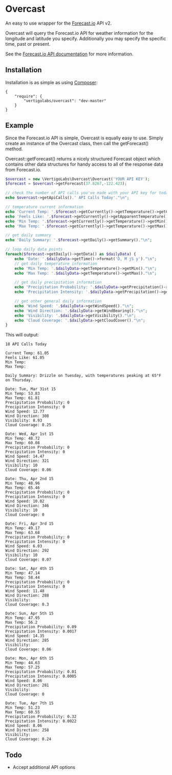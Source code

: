 # Overcast
An easy to use wrapper for the [Forecast.io](https://forecast.io) API v2.

Overcast will query the Forecast.io API for weather information for the longitude and latitude you specify. Additionally
you may specify the specific time, past or present. 

See the [Forecast.io API documentation](https://developer.forecast.io/docs/v2) for more information.

## Installation
Installation is as simple as using [Composer](http://getcomposer.org/):

```
{
    "require": {
        "vertigolabs/overcast": "dev-master"
    }
}
```

## Example
Since the Forecast.io API is simple, Overcast is equally easy to use.
Simply create an instance of the Overcast class, then call the getForecast() method.

Overcast::getForecast() returns a nicely structured Forecast object which contains other data structures for handy access to all of the response data from Forecast.io.  

```php
$overcast = new \VertigoLabs\Overcast\Overcast('YOUR API KEY');
$forecast = $overcast->getForecast(37.8267,-122.423);

// check the number of API calls you've made with your API key for today
echo $overcast->getApiCalls().' API Calls Today'."\n";

// temperature current information
echo 'Current Temp: '.$forecast->getCurrently()->getTemperature()->getCurrent()."\n";
echo 'Feels Like: '.$forecast->getCurrently()->getApparentTemperature()->getCurrent()."\n";
echo 'Min Temp: '.$forecast->getCurrently()->getTemperature()->getMin()."\n";
echo 'Max Temp: '.$forecast->getCurrently()->getTemperature()->getMax()."\n";

// get daily summary
echo 'Daily Summary: '.$forecast->getDaily()->getSummary()."\n";

// loop daily data points
foreach($forecast->getDaily()->getData() as $dailyData) {
	echo 'Date: '.$dailyData->getTime()->format('D, M jS y')."\n";
	// get daily temperature information
	echo 'Min Temp: '.$dailyData->getTemperature()->getMin()."\n";
	echo 'Max Temp: '.$dailyData->getTemperature()->getMax()."\n";

	// get daily precipitation information
	echo 'Precipitation Probability: '.$dailyData->getPrecipitation()->getProbability()."\n";
	echo 'Precipitation Intensity: '.$dailyData->getPrecipitation()->getIntensity()."\n";

	// get other general daily information
	echo 'Wind Speed: '.$dailyData->getWindSpeed()."\n";
	echo 'Wind Direction: '.$dailyData->getWindBearing()."\n";
	echo 'Visibility: '.$dailyData->getVisibility()."\n";
	echo 'Cloud Coverage: '.$dailyData->getCloudCover()."\n";
}
```

This will output:

```
18 API Calls Today

Current Temp: 61.05
Feels Like: 61.05
Min Temp: 
Max Temp: 

Daily Summary: Drizzle on Tuesday, with temperatures peaking at 65°F on Thursday.

Date: Tue, Mar 31st 15
Min Temp: 53.83
Max Temp: 61.81
Precipitation Probability: 0
Precipitation Intensity: 0
Wind Speed: 12.77
Wind Direction: 308
Visibility: 8.93
Cloud Coverage: 0.25

Date: Wed, Apr 1st 15
Min Temp: 48.72
Max Temp: 60.08
Precipitation Probability: 0
Precipitation Intensity: 0
Wind Speed: 14.47
Wind Direction: 321
Visibility: 10
Cloud Coverage: 0.06

Date: Thu, Apr 2nd 15
Min Temp: 48.96
Max Temp: 65.46
Precipitation Probability: 0
Precipitation Intensity: 0
Wind Speed: 10.02
Wind Direction: 346
Visibility: 10
Cloud Coverage: 0

Date: Fri, Apr 3rd 15
Min Temp: 49.17
Max Temp: 63.68
Precipitation Probability: 0
Precipitation Intensity: 0
Wind Speed: 6.03
Wind Direction: 292
Visibility: 10
Cloud Coverage: 0.07

Date: Sat, Apr 4th 15
Min Temp: 47.14
Max Temp: 58.44
Precipitation Probability: 0
Precipitation Intensity: 0
Wind Speed: 11.48
Wind Direction: 288
Visibility: 
Cloud Coverage: 0.3

Date: Sun, Apr 5th 15
Min Temp: 47.95
Max Temp: 56.2
Precipitation Probability: 0.09
Precipitation Intensity: 0.0017
Wind Speed: 14.35
Wind Direction: 285
Visibility: 
Cloud Coverage: 0.06

Date: Mon, Apr 6th 15
Min Temp: 44.63
Max Temp: 57.25
Precipitation Probability: 0.01
Precipitation Intensity: 0.0005
Wind Speed: 8.06
Wind Direction: 281
Visibility: 
Cloud Coverage: 0

Date: Tue, Apr 7th 15
Min Temp: 51.23
Max Temp: 60.55
Precipitation Probability: 0.32
Precipitation Intensity: 0.0022
Wind Speed: 8.06
Wind Direction: 258
Visibility: 
Cloud Coverage: 0.24
```

## Todo
* Accept additional API options
